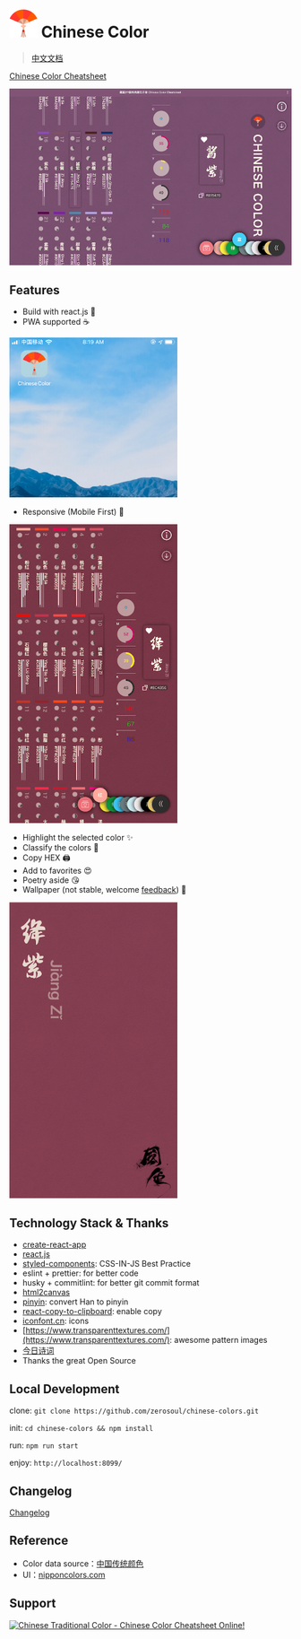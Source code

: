 # <img src="demo/logo.png" alt="Logo" width="50"> Chinese Color

> [中文文档](README.zh.md)

[Chinese Color Cheatsheet](https://colors.ichuantong.cn)

<img src="demo/pc.png" alt="PC UI" width="600">

## Features

- Build with react.js 👏
- PWA supported ☕️

<img src="demo/pwa.jpg" alt="PWA Logo" width="300">

- Responsive (Mobile First) 📱

<img src="demo/m.png" alt="Mobile UI" width="300">

- Highlight the selected color ✨
- Classify the colors 🚥
- Copy HEX 🖨
- Add to favorites 😍
- Poetry aside 😘
- Wallpaper (not stable, welcome [feedback](https://github.com/zerosoul/chinese-colors/issues)) 🌸

<img src="demo/screenshot.png" alt="screen shot" width="300">

## Technology Stack & Thanks

- [create-react-app](https://github.com/facebook/create-react-app)
- [react.js](https://reactjs.org)
- [styled-components](https://styled-components.com): CSS-IN-JS Best Practice
- eslint + prettier: for better code
- husky + commitlint: for better git commit format
- [html2canvas](http://html2canvas.hertzen.com/)
- [pinyin](https://github.com/hotoo/pinyin): convert Han to pinyin
- [react-copy-to-clipboard](https://github.com/nkbt/react-copy-to-clipboard): enable copy
- [iconfont.cn](https://iconfont.cn): icons
- [https://www.transparenttextures.com/](https://www.transparenttextures.com/): awesome pattern images
- [今日诗词](https://www.jinrishici.com)
- Thanks the great Open Source

## Local Development

clone: `git clone https://github.com/zerosoul/chinese-colors.git`

init: `cd chinese-colors && npm install`

run: `npm run start`

enjoy: `http://localhost:8099/`

## Changelog

[Changelog](CHANGELOG.md)

## Reference

- Color data source：[中国传统颜色](http://blog.sina.com.cn/s/blog_5c3b139d0101deia.html)
- UI：[nipponcolors.com](http://nipponcolors.com/)

## Support

<a href="https://www.producthunt.com/posts/chinese-color?utm_source=badge-featured&utm_medium=badge&utm_souce=badge-chinese-color" target="_blank">
  <img src="https://api.producthunt.com/widgets/embed-image/v1/featured.svg?post_id=167119&theme=dark" alt="Chinese Traditional Color - Chinese Color Cheatsheet Online! "/>
</a>
